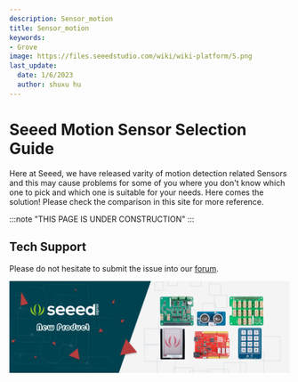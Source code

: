 ```yaml
---
description: Sensor_motion
title: Sensor_motion
keywords:
- Grove
image: https://files.seeedstudio.com/wiki/wiki-platform/S.png
last_update:
  date: 1/6/2023
  author: shuxu hu
---
```

# Seeed Motion Sensor Selection Guide

Here at Seeed, we have released varity of motion detection related Sensors and this may cause problems for some of you where you don't know which one to pick and which one is suitable for your needs. Here comes the solution! Please check the comparison in this site for more reference.

:::note "THIS PAGE IS UNDER CONSTRUCTION"
:::
## Tech Support

Please do not hesitate to submit the issue into our [forum](https://forum.seeedstudio.com/).
<br />
<p style={{textAlign: 'center'}}><a href="https://www.seeedstudio.com/act-4.html?utm_source=wiki&utm_medium=wikibanner&utm_campaign=newproducts" target="_blank"><img src="https://github.com/SeeedDocument/Wiki_Banner/raw/master/new_product.jpg" /></a></p>